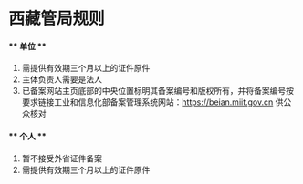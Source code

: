 

# 西藏管局规则

<!-- tabs:start -->

#### ** 单位 **

1. 需提供有效期三个月以上的证件原件                                                                                                              
2. 主体负责人需要是法人                                                                                                                                          
3. 已备案网站主页底部的中央位置标明其备案编号和版权所有，并将备案编号按要求链接工业和信息化部备案管理系统网站：https://beian.miit.gov.cn 供公众核对                                                                                                                                                                                                                                                                                                                                                                                                                                         

#### ** 个人 **

1. 暂不接受外省证件备案                                                                                                              
2. 需提供有效期三个月以上的证件原件 

<!-- tabs:end -->